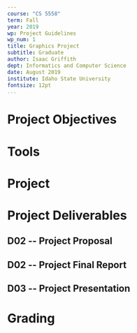 ```yaml
---
course: "CS 5558"
term: Fall
year: 2019
wp: Project Guidelines
wp_num: 1
title: Graphics Project
subtitle: Graduate
author: Isaac Griffith
dept: Informatics and Computer Science
date: August 2019
institute: Idaho State University
fontsize: 12pt
...
```


# Project Objectives

# Tools

# Project

# Project Deliverables

## D02 -- Project Proposal

## D02 -- Project Final Report

## D03 -- Project Presentation

# Grading
